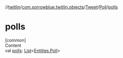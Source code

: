 //[twitlin](../../../index.md)/[com.sorrowblue.twitlin.objects](../../index.md)/[Tweet](../index.md)/[Poll](index.md)/[polls](polls.md)



# polls  
[common]  
Content  
val [polls](polls.md): [List](https://kotlinlang.org/api/latest/jvm/stdlib/kotlin.collections/-list/index.html)<[Entities.Poll](../../-entities/-poll/index.md)>  



